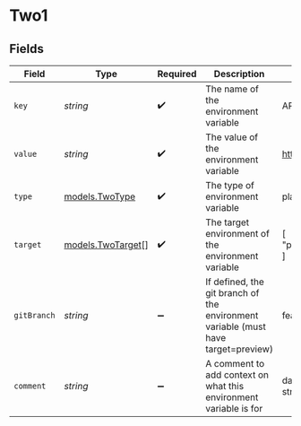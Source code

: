 # Two1


## Fields

| Field                                                                             | Type                                                                              | Required                                                                          | Description                                                                       | Example                                                                           |
| --------------------------------------------------------------------------------- | --------------------------------------------------------------------------------- | --------------------------------------------------------------------------------- | --------------------------------------------------------------------------------- | --------------------------------------------------------------------------------- |
| `key`                                                                             | *string*                                                                          | :heavy_check_mark:                                                                | The name of the environment variable                                              | API_URL                                                                           |
| `value`                                                                           | *string*                                                                          | :heavy_check_mark:                                                                | The value of the environment variable                                             | https://api.vercel.com                                                            |
| `type`                                                                            | [models.TwoType](../models/twotype.md)                                            | :heavy_check_mark:                                                                | The type of environment variable                                                  | plain                                                                             |
| `target`                                                                          | [models.TwoTarget](../models/twotarget.md)[]                                      | :heavy_check_mark:                                                                | The target environment of the environment variable                                | [<br/>"preview"<br/>]                                                             |
| `gitBranch`                                                                       | *string*                                                                          | :heavy_minus_sign:                                                                | If defined, the git branch of the environment variable (must have target=preview) | feature-1                                                                         |
| `comment`                                                                         | *string*                                                                          | :heavy_minus_sign:                                                                | A comment to add context on what this environment variable is for                 | database connection string for production                                         |